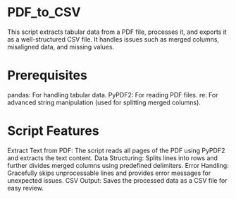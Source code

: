 # PDF_to_CSV
This script extracts tabular data from a PDF file, processes it, and exports it as a well-structured CSV file. It handles issues such as merged columns, misaligned data, and missing values.
# Prerequisites
pandas: For handling tabular data.
PyPDF2: For reading PDF files.
re: For advanced string manipulation (used for splitting merged columns).
# Script Features
Extract Text from PDF:
The script reads all pages of the PDF using PyPDF2 and extracts the text content.
Data Structuring:
Splits lines into rows and further divides merged columns using predefined delimiters.
Error Handling:
Gracefully skips unprocessable lines and provides error messages for unexpected issues.
CSV Output:
Saves the processed data as a CSV file for easy review.
